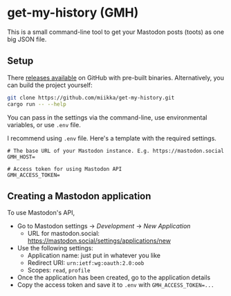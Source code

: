 # get-my-history (GMH)

This is a small command-line tool to get your Mastodon posts (toots) as one big JSON file.

## Setup

There [releases available](https://github.com/miikka/get-my-history/releases) on GitHub with pre-built binaries.
Alternatively, you can build the project yourself:

```bash
git clone https://github.com/miikka/get-my-history.git
cargo run -- --help
```

You can pass in the settings via the command-line, use environmental variables, or use `.env` file.

I recommend using `.env` file. Here's a template with the required settings.

```
# The base URL of your Mastodon instance. E.g. https://mastodon.social
GMH_HOST=

# Access token for using Mastodon API
GMH_ACCESS_TOKEN=
```

## Creating a Mastodon application

To use Mastodon's API,

- Go to Mastodon settings -> _Development_ -> _New Application_
  - URL for mastodon.social: https://mastodon.social/settings/applications/new
- Use the following settings:
  - Application name: just put in whatever you like
  - Redirect URI: `urn:ietf:wg:oauth:2.0:oob`
  - Scopes: `read`, `profile`
- Once the application has been created, go to the application details
- Copy the access token and save it to `.env` with `GMH_ACCESS_TOKEN=...`

